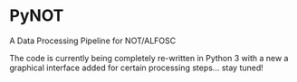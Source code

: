 # PyNOT
 A Data Processing Pipeline for NOT/ALFOSC


The code is currently being completely re-written in Python 3 with a new
a graphical interface added for certain processing steps... stay tuned!
